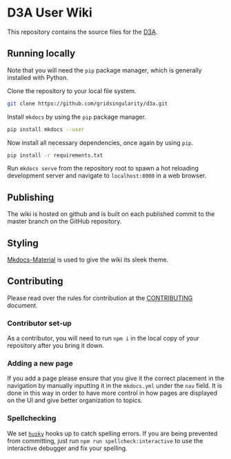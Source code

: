 <!-- [![Documentation Status](https://readthedocs.org/projects/polkadot-wiki/badge/?version=latest)](https://polkadot-wiki.readthedocs.io/en/latest/?badge=latest)
[![CircleCI](https://circleci.com/gh/w3f/polkadot-wiki.svg?style=svg)](https://circleci.com/gh/w3f/polkadot-wiki) -->

# D3A User Wiki

This repository contains the source files for the [D3A](d3a.io).

## Running locally

Note that you will need the `pip` package manager, which is generally installed with Python.

Clone the repository to your local file system.

```bash
git clone https://github.com/gridsingularity/d3a.git
```

Install `mkdocs` by using the `pip` package manager.

```bash
pip install mkdocs --user
```

Now install all necessary dependencies, once again by using `pip`.

```bash
pip install -r requirements.txt
```

Run `mkdocs serve` from the repository root to spawn a hot reloading development server and navigate to `localhost:8000` in a web browser.

## Publishing

The wiki is hosted on github and is built on each published commit to the master branch on the GitHub repository.

## Styling

[Mkdocs-Material](https://squidfunk.github.io/mkdocs-material/) is used to give the wiki its sleek theme.

## Contributing

Please read over the rules for contribution at the [CONTRIBUTING](CONTRIBUTING.md) document.

### Contributor set-up

As a contributor, you will need to run `npm i` in the local copy of your repository after you bring it down.

### Adding a new page

If you add a page please ensure that you give it the correct placement in the navigation by manually inputting it in the `mkdocs.yml` under the `nav` field. It is done in this way in order to have more control in how pages are displayed on the UI and give better organization to topics.

### Spellchecking

We set [`husky`](https://github.com/typicode/husky) hooks up to catch spelling errors. If you are being prevented from committing, just run `npm run spellcheck:interactive` to use the interactive debugger and fix your spelling.
